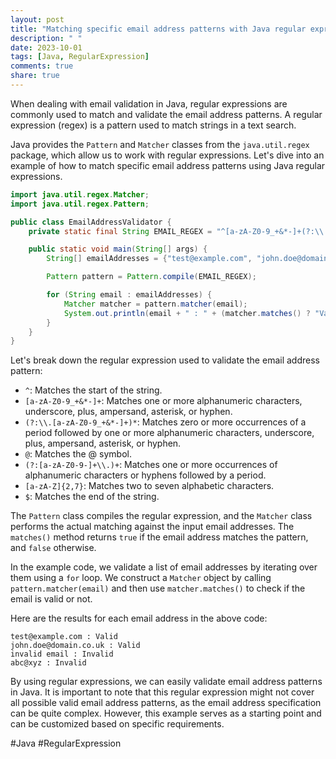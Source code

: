 ```yaml
---
layout: post
title: "Matching specific email address patterns with Java regular expressions"
description: " "
date: 2023-10-01
tags: [Java, RegularExpression]
comments: true
share: true
---
```


When dealing with email validation in Java, regular expressions are commonly used to match and validate the email address patterns. A regular expression (regex) is a pattern used to match strings in a text search.

Java provides the `Pattern` and `Matcher` classes from the `java.util.regex` package, which allow us to work with regular expressions. Let's dive into an example of how to match specific email address patterns using Java regular expressions.

```java
import java.util.regex.Matcher;
import java.util.regex.Pattern;

public class EmailAddressValidator {
    private static final String EMAIL_REGEX = "^[a-zA-Z0-9_+&*-]+(?:\\.[a-zA-Z0-9_+&*-]+)*@(?:[a-zA-Z0-9-]+\\.)+[a-zA-Z]{2,7}$";

    public static void main(String[] args) {
        String[] emailAddresses = {"test@example.com", "john.doe@domain.co.uk", "invalid email", "abc@xyz"};

        Pattern pattern = Pattern.compile(EMAIL_REGEX);

        for (String email : emailAddresses) {
            Matcher matcher = pattern.matcher(email);
            System.out.println(email + " : " + (matcher.matches() ? "Valid" : "Invalid"));
        }
    }
}
```

Let's break down the regular expression used to validate the email address pattern:

- `^`: Matches the start of the string.
- `[a-zA-Z0-9_+&*-]+`: Matches one or more alphanumeric characters, underscore, plus, ampersand, asterisk, or hyphen.
- `(?:\\.[a-zA-Z0-9_+&*-]+)*`: Matches zero or more occurrences of a period followed by one or more alphanumeric characters, underscore, plus, ampersand, asterisk, or hyphen.
- `@`: Matches the @ symbol.
- `(?:[a-zA-Z0-9-]+\\.)+`: Matches one or more occurrences of alphanumeric characters or hyphens followed by a period.
- `[a-zA-Z]{2,7}`: Matches two to seven alphabetic characters.
- `$`: Matches the end of the string.

The `Pattern` class compiles the regular expression, and the `Matcher` class performs the actual matching against the input email addresses. The `matches()` method returns `true` if the email address matches the pattern, and `false` otherwise.

In the example code, we validate a list of email addresses by iterating over them using a `for` loop. We construct a `Matcher` object by calling `pattern.matcher(email)` and then use `matcher.matches()` to check if the email is valid or not.

Here are the results for each email address in the above code:

```
test@example.com : Valid
john.doe@domain.co.uk : Valid
invalid email : Invalid
abc@xyz : Invalid
```

By using regular expressions, we can easily validate email address patterns in Java. It is important to note that this regular expression might not cover all possible valid email address patterns, as the email address specification can be quite complex. However, this example serves as a starting point and can be customized based on specific requirements.

#Java #RegularExpression